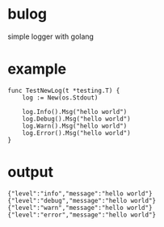# bulog
simple logger with golang

# example
```
func TestNewLog(t *testing.T) {
	log := New(os.Stdout)

	log.Info().Msg("hello world")
	log.Debug().Msg("hello world")
	log.Warn().Msg("hello world")
	log.Error().Msg("hello world")
}
```

# output
```
{"level":"info","message":"hello world"}
{"level":"debug","message":"hello world"}
{"level":"warn","message":"hello world"}
{"level":"error","message":"hello world"}
```
